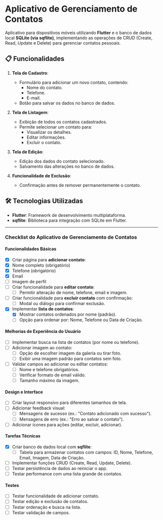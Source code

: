 # Aplicativo de Gerenciamento de Contatos

Aplicativo para dispositivos móveis utilizando **Flutter** e o banco de dados local **SQLite (via sqflite)**, implementando as operações de CRUD (Create, Read, Update e Delete) para gerenciar contatos pessoais.

## 📋 Funcionalidades

1. **Tela de Cadastro**:
   - Formulário para adicionar um novo contato, contendo:
     - Nome do contato.
     - Telefone.
     - E-mail.
   - Botão para salvar os dados no banco de dados.

2. **Tela de Listagem**:
   - Exibição de todos os contatos cadastrados.
   - Permite selecionar um contato para:
     - Visualizar os detalhes.
     - Editar informações.
     - Excluir o contato.

3. **Tela de Edição**:
   - Edição dos dados do contato selecionado.
   - Salvamento das alterações no banco de dados.

4. **Funcionalidade de Exclusão**:
   - Confirmação antes de remover permanentemente o contato.

## 🛠️ Tecnologias Utilizadas

- **Flutter**: Framework de desenvolvimento multiplataforma.
- **sqflite**: Biblioteca para integração com SQLite em Flutter.

<!-- ## 🎨 Capturas de Tela

- **Tela de Cadastro**:
![Tela de Cadastro](screenshots/cadastro.png)

- **Tela de Listagem**:
![Tela de Listagem](screenshots/listagem.png)

- **Tela de Edição**:
![Tela de Edição](screenshots/edicao.png) -->

---

### **Checklist do Aplicativo de Gerenciamento de Contatos**

#### **Funcionalidades Básicas**
- [x]  Criar página para **adicionar contato**:
  - [x] Nome completo (obrigatório)
  - [x] Telefone (obrigatório)
  - [x] Email
  - [ ] Imagem de perfil
- [ ] Criar funcionalidade para **editar contato**:
  - [ ] Permitir alteração de nome, telefone, email e imagem.
- [ ] Criar funcionalidade para **excluir contato** com confirmação:
  - [ ] Modal ou diálogo para confirmar exclusão.
- [x] Implementar **lista de contatos**:
  - [x] Mostrar contatos ordenados por nome (padrão).
  - [ ] Opção para ordenar por: Nome, Telefone ou Data de Criação.

#### **Melhorias de Experiência do Usuário**
- [ ] Implementar busca na lista de contatos (por nome ou telefone).
- [ ] Adicionar imagem ao contato:
  - [ ] Opção de escolher imagem da galeria ou tirar foto.
  - [ ] Exibir uma imagem padrão para contatos sem foto.
- [ ] Validar campos ao adicionar ou editar contatos:
  - [ ] Nome e telefone obrigatórios.
  - [ ] Verificar formato de email válido.
  - [ ] Tamanho máximo da imagem.

#### **Design e Interface**
- [ ] Criar layout responsivo para diferentes tamanhos de tela.
- [ ] Adicionar feedback visual:
  - [ ] Mensagens de sucesso (ex.: "Contato adicionado com sucesso").
  - [ ] Mensagens de erro (ex.: "Erro ao salvar o contato").
- [ ] Adicionar ícones para ações (editar, excluir, adicionar).

#### **Tarefas Técnicas**
- [x] Criar banco de dados local com **sqflite**:
  - [ ] Tabela para armazenar contatos com campos: ID, Nome, Telefone, Email, Imagem, Data de Criação.
- [ ] Implementar funções CRUD (Create, Read, Update, Delete).
- [ ] Testar persistência de dados ao reiniciar o app.
- [ ] Testar performance com uma lista grande de contatos.

#### **Testes**
- [ ] Testar funcionalidade de adicionar contato.
- [ ] Testar edição e exclusão de contatos.
- [ ] Testar ordenação e busca na lista.
- [ ] Testar validação de campos.
